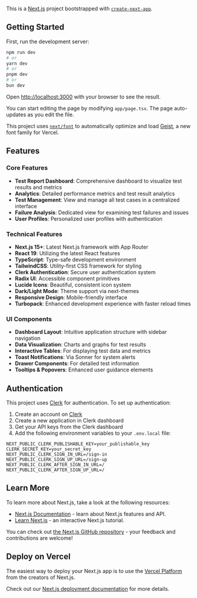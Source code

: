 This is a [Next.js](https://nextjs.org) project bootstrapped with [`create-next-app`](https://nextjs.org/docs/app/api-reference/cli/create-next-app).

## Getting Started

First, run the development server:

```bash
npm run dev
# or
yarn dev
# or
pnpm dev
# or
bun dev
```

Open [http://localhost:3000](http://localhost:3000) with your browser to see the result.

You can start editing the page by modifying `app/page.tsx`. The page auto-updates as you edit the file.

This project uses [`next/font`](https://nextjs.org/docs/app/building-your-application/optimizing/fonts) to automatically optimize and load [Geist](https://vercel.com/font), a new font family for Vercel.

## Features

### Core Features
- **Test Report Dashboard**: Comprehensive dashboard to visualize test results and metrics
- **Analytics**: Detailed performance metrics and test result analytics
- **Test Management**: View and manage all test cases in a centralized interface
- **Failure Analysis**: Dedicated view for examining test failures and issues
- **User Profiles**: Personalized user profiles with authentication

### Technical Features
- **Next.js 15+**: Latest Next.js framework with App Router
- **React 19**: Utilizing the latest React features
- **TypeScript**: Type-safe development environment
- **TailwindCSS**: Utility-first CSS framework for styling
- **Clerk Authentication**: Secure user authentication system
- **Radix UI**: Accessible component primitives
- **Lucide Icons**: Beautiful, consistent icon system
- **Dark/Light Mode**: Theme support via next-themes
- **Responsive Design**: Mobile-friendly interface
- **Turbopack**: Enhanced development experience with faster reload times

### UI Components
- **Dashboard Layout**: Intuitive application structure with sidebar navigation
- **Data Visualization**: Charts and graphs for test results
- **Interactive Tables**: For displaying test data and metrics
- **Toast Notifications**: Via Sonner for system alerts
- **Drawer Components**: For detailed test information
- **Tooltips & Popovers**: Enhanced user guidance elements

## Authentication

This project uses [Clerk](https://clerk.com) for authentication. To set up authentication:

1. Create an account on [Clerk](https://clerk.com)
2. Create a new application in Clerk dashboard
3. Get your API keys from the Clerk dashboard
4. Add the following environment variables to your `.env.local` file:

```
NEXT_PUBLIC_CLERK_PUBLISHABLE_KEY=your_publishable_key
CLERK_SECRET_KEY=your_secret_key
NEXT_PUBLIC_CLERK_SIGN_IN_URL=/sign-in
NEXT_PUBLIC_CLERK_SIGN_UP_URL=/sign-up
NEXT_PUBLIC_CLERK_AFTER_SIGN_IN_URL=/
NEXT_PUBLIC_CLERK_AFTER_SIGN_UP_URL=/
```

## Learn More

To learn more about Next.js, take a look at the following resources:

- [Next.js Documentation](https://nextjs.org/docs) - learn about Next.js features and API.
- [Learn Next.js](https://nextjs.org/learn) - an interactive Next.js tutorial.

You can check out [the Next.js GitHub repository](https://github.com/vercel/next.js) - your feedback and contributions are welcome!

## Deploy on Vercel

The easiest way to deploy your Next.js app is to use the [Vercel Platform](https://vercel.com/new?utm_medium=default-template&filter=next.js&utm_source=create-next-app&utm_campaign=create-next-app-readme) from the creators of Next.js.

Check out our [Next.js deployment documentation](https://nextjs.org/docs/app/building-your-application/deploying) for more details.
